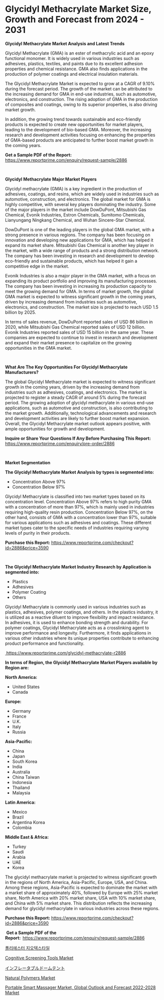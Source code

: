 <p><h1>Glycidyl Methacrylate Market Size, Growth and Forecast from 2024 - 2031</h1></p><p><strong>Glycidyl Methacrylate Market Analysis and Latest Trends</strong></p>
<p><p>Glycidyl Methacrylate (GMA) is an ester of methacrylic acid and an epoxy functional monomer. It is widely used in various industries such as adhesives, plastics, textiles, and paints due to its excellent adhesion properties and chemical resistance. GMA also finds applications in the production of polymer coatings and electrical insulation materials.</p><p>The Glycidyl Methacrylate Market is expected to grow at a CAGR of 9.10% during the forecast period. The growth of the market can be attributed to the increasing demand for GMA in end-use industries, such as automotive, electronics, and construction. The rising adoption of GMA in the production of composites and coatings, owing to its superior properties, is also driving market growth.</p><p>In addition, the growing trend towards sustainable and eco-friendly products is expected to create new opportunities for market players, leading to the development of bio-based GMA. Moreover, the increasing research and development activities focusing on enhancing the properties of GMA-based products are anticipated to further boost market growth in the coming years.</p></p>
<p><strong>Get a Sample PDF of the Report:&nbsp;</strong> <a href="https://www.reportprime.com/enquiry/request-sample/2886">https://www.reportprime.com/enquiry/request-sample/2886</a></p>
<p>&nbsp;</p>
<p><strong>Glycidyl Methacrylate Major Market Players</strong></p>
<p><p>Glycidyl methacrylate (GMA) is a key ingredient in the production of adhesives, coatings, and resins, which are widely used in industries such as automotive, construction, and electronics. The global market for GMA is highly competitive, with several key players dominating the industry. Some of the major players in the market include DowDuPont, Mitsubishi Gas Chemical, Evonik Industries, Estron Chemicals, Sumitomo Chemicals, Lianyungang Ningkang Chemical, and Wuhan Sincere-Star Chemical.</p><p>DowDuPont is one of the leading players in the global GMA market, with a strong presence in various regions. The company has been focusing on innovation and developing new applications for GMA, which has helped it expand its market share. Mitsubishi Gas Chemical is another key player in the market, with a wide range of products and a strong distribution network. The company has been investing in research and development to develop eco-friendly and sustainable products, which has helped it gain a competitive edge in the market.</p><p>Evonik Industries is also a major player in the GMA market, with a focus on expanding its product portfolio and improving its manufacturing processes. The company has been investing in increasing its production capacity to meet the growing demand for GMA. In terms of market growth, the global GMA market is expected to witness significant growth in the coming years, driven by increasing demand from industries such as automotive, electronics, and construction. The market size is projected to reach USD 1.5 billion by 2025.</p><p>In terms of sales revenue, DowDuPont reported sales of USD 86 billion in 2020, while Mitsubishi Gas Chemical reported sales of USD 12 billion. Evonik Industries reported sales of USD 15 billion in the same year. These companies are expected to continue to invest in research and development and expand their market presence to capitalize on the growing opportunities in the GMA market.</p></p>
<p>&nbsp;</p>
<p><strong>What Are The Key Opportunities For Glycidyl Methacrylate Manufacturers?</strong></p>
<p><p>The global Glycidyl Methacrylate market is expected to witness significant growth in the coming years, driven by the increasing demand from industries such as adhesives, coatings, and electronics. The market is projected to register a steady CAGR of around 5% during the forecast period. The growing adoption of glycidyl methacrylate in various end-use applications, such as automotive and construction, is also contributing to the market growth. Additionally, technological advancements and research and development activities are likely to further boost market expansion. Overall, the Glycidyl Methacrylate market outlook appears positive, with ample opportunities for growth and development.</p></p>
<p><strong>Inquire or Share Your Questions If Any Before Purchasing This Report:</strong> <a href="https://www.reportprime.com/enquiry/pre-order/2886">https://www.reportprime.com/enquiry/pre-order/2886</a></p>
<p>&nbsp;</p>
<p><strong>Market Segmentation</strong></p>
<p><strong>The Glycidyl Methacrylate Market Analysis by types is segmented into:</strong></p>
<p><ul><li>Concentration Above 97%</li><li>Concentration Below 97%</li></ul></p>
<p><p>Glycidyl Methacrylate is classified into two market types based on its concentration level. Concentration Above 97% refers to high purity GMA with a concentration of more than 97%, which is mainly used in industries requiring high-quality resin production. Concentration Below 97%, on the other hand, consists of GMA with a concentration lower than 97%, suitable for various applications such as adhesives and coatings. These different market types cater to the specific needs of industries requiring varying levels of purity in their products.</p></p>
<p><strong>Purchase this Report:&nbsp;</strong><a href="https://www.reportprime.com/checkout?id=2886&price=3590">https://www.reportprime.com/checkout?id=2886&price=3590</a></p>
<p>&nbsp;</p>
<p><strong>The Glycidyl Methacrylate Market Industry Research by Application is segmented into:</strong></p>
<p><ul><li>Plastics</li><li>Adhesives</li><li>Polymer Coating</li><li>Others</li></ul></p>
<p><p>Glycidyl Methacrylate is commonly used in various industries such as plastics, adhesives, polymer coatings, and others. In the plastics industry, it is utilized as a reactive diluent to improve flexibility and impact resistance. In adhesives, it is used to enhance bonding strength and durability. For polymer coatings, Glycidyl Methacrylate acts as a crosslinking agent to improve performance and longevity. Furthermore, it finds applications in various other industries where its unique properties contribute to enhancing product performance and functionality.</p></p>
<p><a href="https://www.reportprime.com/glycidyl-methacrylate-r2886">&nbsp;https://www.reportprime.com/glycidyl-methacrylate-r2886</a></p>
<p><strong>In terms of Region, the Glycidyl Methacrylate Market Players available by Region are:</strong></p>
<p>
    <p> <strong> North America: </strong>
        <ul>
            <li>United States</li>
            <li>Canada</li>
        </ul>
        </p> 
    <p> <strong> Europe: </strong>
        <ul>
            <li>Germany</li>
            <li>France</li>
            <li>U.K.</li>
            <li>Italy</li>
            <li>Russia</li>
        </ul>
        </p> 
    <p> <strong> Asia-Pacific: </strong>
        <ul>
            <li>China</li>
            <li>Japan</li>
            <li>South Korea</li>
            <li>India</li>
            <li>Australia</li>
            <li>China Taiwan</li>
            <li>Indonesia</li>
            <li>Thailand</li>
            <li>Malaysia</li>
        </ul>
        </p> 
    <p> <strong> Latin America: </strong>
        <ul>
            <li>Mexico</li>
            <li>Brazil</li>
            <li>Argentina Korea</li>
            <li>Colombia</li>
        </ul>
        </p> 
    <p> <strong> Middle East & Africa: </strong>
        <ul>
            <li>Turkey</li>
            <li>Saudi</li>
            <li>Arabia</li>
            <li>UAE</li>
            <li>Korea</li>
        </ul>
    </p>
    </p>
<p><p>The glycidyl methacrylate market is projected to witness significant growth in the regions of North America, Asia-Pacific, Europe, USA, and China. Among these regions, Asia-Pacific is expected to dominate the market with a market share of approximately 40%, followed by Europe with 25% market share, North America with 20% market share, USA with 10% market share, and China with 5% market share. This distribution reflects the increasing demand for glycidyl methacrylate in various industries across these regions.</p></p>
<p><strong>Purchase this Report: </strong><a href="https://www.reportprime.com/checkout?id=2886&price=3590">https://www.reportprime.com/checkout?id=2886&price=3590</a></p>
<p>&nbsp;<strong>Get a Sample PDF of the Report:&nbsp;&nbsp;</strong><a href="https://www.reportprime.com/enquiry/request-sample/2886">https://www.reportprime.com/enquiry/request-sample/2886</a></p>
<p><strong></strong></p>
<p><p><a href="https://medium.com/@jaceykeebler2022/%EA%B8%80%EB%A1%9C%EB%B2%8C-%ED%8F%B4%EB%A6%AC%EC%97%90%EC%8A%A4%ED%84%B0-%EC%A7%80%EC%98%A4%ED%85%8D%EC%8A%A4%ED%83%80%EC%9D%BC-%EC%8B%9C%EC%9E%A5%EC%9D%98-%ED%8F%AC%EA%B4%84%EC%A0%81%EC%9D%B8-%EB%B6%84%EC%84%9D-%EC%84%B1%EC%9E%A5-%ED%8A%B8%EB%A0%8C%EB%93%9C-%EB%B0%8F-%EC%8B%9C%EC%9E%A5-%EC%98%88%EC%B8%A1-2024-2031-17f8c5c3ed57">폴리에스터 지오텍스타일</a></p><p><a href="https://www.linkedin.com/pulse/cognitive-screening-tools-market-share-amp-analysis--18r5e">Cognitive Screening Tools Market</a></p><p><a href="https://medium.com/@roxanenader1/%E3%82%B0%E3%83%AD%E3%83%BC%E3%83%90%E3%83%AB%E3%82%A4%E3%83%B3%E3%83%95%E3%83%AC%E3%83%BC%E3%82%BF%E3%83%96%E3%83%AB%E3%83%89%E3%83%BC%E3%83%A0%E3%83%86%E3%83%B3%E3%83%88%E5%B8%82%E5%A0%B4%E3%81%AE%E6%A9%9F%E4%BC%9A%E3%81%A82024%E5%B9%B4%E3%81%8B%E3%82%892031%E5%B9%B4%E3%81%BE%E3%81%A7%E3%81%AE%E4%BA%88%E6%B8%AC-fe3a5fe7421b">インフレータブルドームテント</a></p><p><a href="https://github.com/gulaimolin/Market-Research-Report-List-5/blob/main/natural-polymers-market.md">Natural Polymers Market</a></p><p><a href="https://medium.com/@sjdhshjc2456654/evaluating-global-portable-smart-massager-market-global-outlook-and-forecast-2022-2028-market-13a1df40780e">Portable Smart Massager Market, Global Outlook and Forecast 2022-2028 Market</a></p></p>